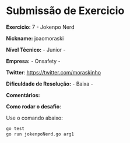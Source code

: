 # Submissão de Exercicio

**Exercicio:** 7 - Jokenpo Nerd

**Nickname:** joaomoraski

**Nível Técnico:** - Junior -

**Empresa:** - Onsafety -

**Twitter**: https://twitter.com/moraskinho

**Dificuldade de Resolução:** - Baixa -

**Comentários:**

**Como rodar o desafio**: 

Use o comando abaixo: 
```bash
go test
go run jokenpoNerd.go arg1
```